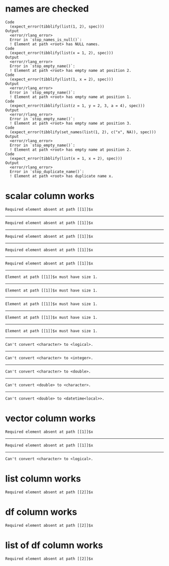 # names are checked

    Code
      (expect_error(tibblify(list(1, 2), spec)))
    Output
      <error/rlang_error>
      Error in `stop_names_is_null()`:
      ! Element at path <root> has NULL names.
    Code
      (expect_error(tibblify(list(x = 1, 2), spec)))
    Output
      <error/rlang_error>
      Error in `stop_empty_name()`:
      ! Element at path <root> has empty name at position 2.
    Code
      (expect_error(tibblify(list(1, x = 2), spec)))
    Output
      <error/rlang_error>
      Error in `stop_empty_name()`:
      ! Element at path <root> has empty name at position 1.
    Code
      (expect_error(tibblify(list(z = 1, y = 2, 3, a = 4), spec)))
    Output
      <error/rlang_error>
      Error in `stop_empty_name()`:
      ! Element at path <root> has empty name at position 3.
    Code
      (expect_error(tibblify(set_names(list(1, 2), c("x", NA)), spec)))
    Output
      <error/rlang_error>
      Error in `stop_empty_name()`:
      ! Element at path <root> has empty name at position 2.
    Code
      (expect_error(tibblify(list(x = 1, x = 2), spec)))
    Output
      <error/rlang_error>
      Error in `stop_duplicate_name()`:
      ! Element at path <root> has duplicate name x.

# scalar column works

    Required element absent at path [[1]]$x

---

    Required element absent at path [[1]]$x

---

    Required element absent at path [[1]]$x

---

    Required element absent at path [[1]]$x

---

    Required element absent at path [[1]]$x

---

    Element at path [[1]]$x must have size 1.

---

    Element at path [[1]]$x must have size 1.

---

    Element at path [[1]]$x must have size 1.

---

    Element at path [[1]]$x must have size 1.

---

    Element at path [[1]]$x must have size 1.

---

    Can't convert <character> to <logical>.

---

    Can't convert <character> to <integer>.

---

    Can't convert <character> to <double>.

---

    Can't convert <double> to <character>.

---

    Can't convert <double> to <datetime<local>>.

# vector column works

    Required element absent at path [[1]]$x

---

    Required element absent at path [[1]]$x

---

    Can't convert <character> to <logical>.

# list column works

    Required element absent at path [[2]]$x

# df column works

    Required element absent at path [[2]]$x

# list of df column works

    Required element absent at path [[2]]$x

